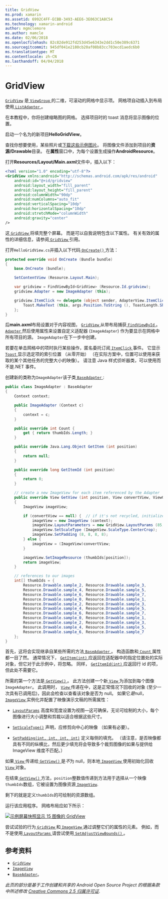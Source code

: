 ```yaml
---
title: GridView
ms.prod: xamarin
ms.assetid: 6992C4FF-ECBB-3493-AEE6-3E063C1A8C54
ms.technology: xamarin-android
author: mgmclemore
ms.author: mamcle
ms.date: 02/06/2018
ms.openlocfilehash: 82c82de912fd253d45e6343e2dd1c50e389c6371
ms.sourcegitcommit: 945df041e2180cb20af08b83cc703ecd1aedc6b0
ms.translationtype: MT
ms.contentlocale: zh-CN
ms.lasthandoff: 04/04/2018
---
```

# <a name="gridview"></a>GridView

[`GridView`](https://developer.xamarin.com/api/type/Android.Widget.GridView/) 是[ `ViewGroup` ](https://developer.xamarin.com/api/type/Android.Views.ViewGroup/)的二维，可滚动的网格中显示项。 网格项自动插入到布局使用[ `ListAdapter` ](https://developer.xamarin.com/api/property/Android.App.ListActivity.ListAdapter/)。

在本教程中，你将创建缩略图的网格。 选择项目时的 toast 消息将显示图像的位置。

启动一个名为的新项目**HelloGridView**。

查找你想要使用，某些照片或[下载这些示例图片](http://developer.android.com/shareables/sample_images.zip)。 将图像文件添加到项目的**资源/Drawable**目录。 在**属性**窗口中，为每个设置生成操作**AndroidResource**。

打开**Resources/Layout/Main.axml**文件中，插入以下：

```xml
<?xml version="1.0" encoding="utf-8"?>
<GridView xmlns:android="http://schemas.android.com/apk/res/android"
    android:id="@+id/gridview"
    android:layout_width="fill_parent"
    android:layout_height="fill_parent"
    android:columnWidth="90dp"
    android:numColumns="auto_fit"
    android:verticalSpacing="10dp"
    android:horizontalSpacing="10dp"
    android:stretchMode="columnWidth"
    android:gravity="center"
/>
```

这[ `GridView` ](https://developer.xamarin.com/api/type/Android.Widget.GridView/)将填充整个屏幕。 而是可以自我说明包含以下属性。 有关有效的属性的详细信息，请参阅[ `GridView` ](https://developer.xamarin.com/api/type/Android.Widget.GridView/)引用。

打开`HelloGridView.cs`并插入以下代码[ `OnCreate()` ](https://developer.xamarin.com/api/member/Android.App.Activity.OnCreate/p/Android.OS.Bundle/)方法：

```csharp
protected override void OnCreate (Bundle bundle)
{
    base.OnCreate (bundle);

    SetContentView (Resource.Layout.Main);

    var gridview = FindViewById<GridView> (Resource.Id.gridview);
    gridview.Adapter = new ImageAdapter (this);

    gridview.ItemClick += delegate (object sender, AdapterView.ItemClickEventArgs args) {
        Toast.MakeText (this, args.Position.ToString (), ToastLength.Short).Show ();
    };
}
```

后**main.axml**布局设置对于内容视图， [ `GridView` ](https://developer.xamarin.com/api/type/Android.Widget.GridView/)从带布局捕获[ `FindViewById` ](https://developer.xamarin.com/api/member/Android.App.Activity.FindViewById/)。 [ `Adapter` ](https://developer.xamarin.com/api/property/Android.Widget.AdapterView.RawAdapter/)然后使用属性来设置自定义适配器 (`ImageAdapter`) 作为要显示在网格中所有项目的源。 `ImageAdapter`在下一步中创建。

若要在单击网格中的项时执行某些操作，匿名委托订阅[ `ItemClick` ](https://developer.xamarin.com/api/event/Android.Widget.AdapterView.ItemClick/)事件。
它显示[ `Toast` ](https://developer.xamarin.com/api/type/Android.Widget.Toast/)显示选定项的索引位置 （从零开始） （在实际方案中，位置可以使用来获取的某个其他任务的完整大小的映像）。 请注意 Java 样式侦听器类，可以使用而不是.NET 事件。

创建新的类称为`ImageAdapter`该子类[ `BaseAdapter` ](https://developer.xamarin.com/api/type/Android.Widget.BaseAdapter/):

```csharp
public class ImageAdapter : BaseAdapter
{
    Context context;

    public ImageAdapter (Context c)
    {
        context = c;
    }

    public override int Count {
        get { return thumbIds.Length; }
    }

    public override Java.Lang.Object GetItem (int position)
    {
        return null;
    }

    public override long GetItemId (int position)
    {
        return 0;
    }

    // create a new ImageView for each item referenced by the Adapter
    public override View GetView (int position, View convertView, ViewGroup parent)
    {
        ImageView imageView;

        if (convertView == null) {  // if it's not recycled, initialize some attributes
            imageView = new ImageView (context);
            imageView.LayoutParameters = new GridView.LayoutParams (85, 85);
            imageView.SetScaleType (ImageView.ScaleType.CenterCrop);
            imageView.SetPadding (8, 8, 8, 8);
        } else {
            imageView = (ImageView)convertView;
        }

        imageView.SetImageResource (thumbIds[position]);
        return imageView;
    }

    // references to our images
    int[] thumbIds = {
        Resource.Drawable.sample_2, Resource.Drawable.sample_3,
        Resource.Drawable.sample_4, Resource.Drawable.sample_5,
        Resource.Drawable.sample_6, Resource.Drawable.sample_7,
        Resource.Drawable.sample_0, Resource.Drawable.sample_1,
        Resource.Drawable.sample_2, Resource.Drawable.sample_3,
        Resource.Drawable.sample_4, Resource.Drawable.sample_5,
        Resource.Drawable.sample_6, Resource.Drawable.sample_7,
        Resource.Drawable.sample_0, Resource.Drawable.sample_1,
        Resource.Drawable.sample_2, Resource.Drawable.sample_3,
        Resource.Drawable.sample_4, Resource.Drawable.sample_5,
        Resource.Drawable.sample_6, Resource.Drawable.sample_7
    };
}
```

首先，这将会实现继承自某些所需的方法[ `BaseAdapter` ](https://developer.xamarin.com/api/type/Android.Widget.BaseAdapter/)。 构造函数和[ `Count` ](https://developer.xamarin.com/api/property/Android.Widget.BaseAdapter.Count/)属性都一目了然。 通常情况下， [ `GetItem(int)` ](https://developer.xamarin.com/api/member/Android.Widget.BaseAdapter.GetItem/)应返回在适配器中的指定位置处的实际对象，但它对于此示例中，将忽略。 同样， [ `GetItemId(int)` ](https://developer.xamarin.com/api/member/Android.Widget.BaseAdapter.GetItemId/)应返回行 id 的项，但此处不需要它。

所需的第一个方法是[ `GetView()` ](https://developer.xamarin.com/api/member/Android.Widget.BaseAdapter.GetView/)。
此方法创建一个新[ `View` ](https://developer.xamarin.com/api/type/Android.Views.View/)为添加到每个图像`ImageAdapter`。 此调用时， [ `View` ](https://developer.xamarin.com/api/type/Android.Views.View/)传递在中，这是正常情况下回收的对象 (至少一次具有已调用后)，因此会检查以查看该对象是否为 null。 如果它*是*null， [ `ImageView` ](https://developer.xamarin.com/api/type/Android.Widget.ImageView/)实例化并配置了映像演示文稿的所需属性：

- [`LayoutParams`](https://developer.xamarin.com/api/property/Android.Views.View.LayoutParameters/) 高度和宽度设置为视图&mdash;这可确保，无论可绘制的大小，每个图像进行大小调整和剪裁以适合根据这些尺寸。

- [`SetScaleType()`](https://developer.xamarin.com/api/member/Android.Widget.ImageView.SetScaleType/) 声明，应修剪向中心的映像 （如果有必要）。

- [`SetPadding(int, int, int, int)`](https://developer.xamarin.com/api/member/Android.Views.View.SetPadding/) 定义每侧的填充。 （请注意，是否映像都具有不同的纵横比，然后更少填充将会导致多个裁剪图像的如果与提供给 ImageView 维度不匹配。）

如果[ `View` ](https://developer.xamarin.com/api/type/Android.Views.View/)传递给[ `GetView()` ](https://developer.xamarin.com/api/member/Android.Widget.BaseAdapter.GetView/)是*不*为 null，则本地[ `ImageView` ](https://developer.xamarin.com/api/type/Android.Widget.ImageView/)使用初始化回收[ `View` ](https://developer.xamarin.com/api/type/Android.Views.View/)对象。

在结束[ `GetView()` ](https://developer.xamarin.com/api/member/Android.Widget.BaseAdapter.GetView/)方法，`position`整数值传递到方法用于选择从一个映像`thumbIds`数组，它被设置为图像资源[ `ImageView`](https://developer.xamarin.com/api/type/Android.Widget.ImageView/).

剩下的就是定义`thumbIds`的可绘制的资源数组。

运行该应用程序。 网格布局应如下所示：

[![示例屏幕快照显示 15 图像的 GridView](grid-view-images/helloviews4.png)](grid-view-images/helloviews4.png#lightbox)

尝试试验的行为[ `GridView` ](https://developer.xamarin.com/api/type/Android.Widget.GridView/)和[ `ImageView` ](https://developer.xamarin.com/api/type/Android.Widget.ImageView/)通过调整它们的属性的元素。 例如，而不是使用[ `LayoutParams` ](https://developer.xamarin.com/api/property/Android.Views.View.LayoutParameters/)请尝试使用[ `SetAdjustViewBounds()` ](https://developer.xamarin.com/api/member/Android.Widget.ImageView.SetAdjustViewBounds/)。


## <a name="references"></a>参考资料

-   [`GridView`](https://developer.xamarin.com/api/type/Android.Widget.GridView/) 
-   [`ImageView`](https://developer.xamarin.com/api/type/Android.Widget.ImageView/)
-   [`BaseAdapter`](https://developer.xamarin.com/api/type/Android.Widget.BaseAdapter/)。

*此页的部分是基于工作创建和共享的 Android Open Source Project 的根据条款中所述修改*
[*Creative Commons 2.5 归属许可证*](http://creativecommons.org/licenses/by/2.5/).
